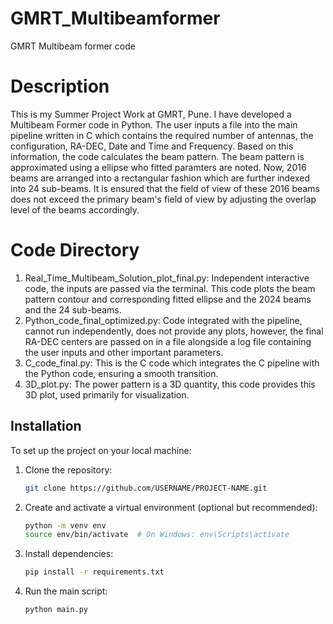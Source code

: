 # GMRT_Multibeamformer
GMRT Multibeam former code

# Description
This is my Summer Project Work at GMRT, Pune. I have developed a Multibeam Former code in Python. The user inputs a file into the main pipeline written in C which contains the required number of antennas, the configuration, RA-DEC, Date and Time and Frequency. Based on this information, the code calculates the beam pattern. The beam pattern is approximated using a ellipse who fitted paramters are noted. Now, 2016 beams are arranged into a rectangular fashion which are further indexed into 24 sub-beams. It is ensured that the field of view of these 2016 beams does not exceed the primary beam's field of view by adjusting the overlap level of the beams accordingly. 

# Code Directory 
1) Real_Time_Multibeam_Solution_plot_final.py: Independent interactive code, the inputs are passed via the terminal. This code plots the beam pattern contour and corresponding fitted ellipse and the 2024 beams and the 24 sub-beams. 
2) Python_code_final_optimized.py: Code integrated with the pipeline, cannot run independently, does not provide any plots, however, the final RA-DEC centers are passed on in a file alongside a log file containing the user inputs and other important parameters.
3) C_code_final.py: This is the C code which integrates the C pipeline with the Python code, ensuring a smooth transition.
4) 3D_plot.py: The power pattern is a 3D quantity, this code provides this 3D plot, used primarily for visualization.

## Installation
To set up the project on your local machine:

1. Clone the repository:
    ```bash
    git clone https://github.com/USERNAME/PROJECT-NAME.git
    ```
2. Create and activate a virtual environment (optional but recommended):
    ```bash
    python -m venv env
    source env/bin/activate  # On Windows: env\Scripts\activate
    ```
3. Install dependencies:
    ```bash
    pip install -r requirements.txt
    ```

4. Run the main script:
    ```bash
    python main.py
    ```
